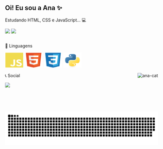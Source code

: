 ## Oi! Eu sou a Ana ✨
Estudando HTML, CSS e JavaScript... 💻
 <div>
<p> <a href="https://github.com/anapss1"></a>
  <img height="150em" src="https://github-readme-stats.vercel.app/api?username=anapss1&show_icons=true&theme=dracula&include_all_commits=true&count_private=true"/>
  <img height="150em" src="https://github-readme-stats.vercel.app/api/top-langs/?username=anapss1&layout=compact&langs_count=7&theme=dracula"/>
 </p></div>
 

##
  
<div align="left">

 <p>🎈 Linguagens</p>
<p>
  <img  alt="ana-Js" height="50" width="60" src="https://raw.githubusercontent.com/devicons/devicon/master/icons/javascript/javascript-plain.svg"/>
  <img  alt="ana-HTML" height="50" width="60" src="https://raw.githubusercontent.com/devicons/devicon/master/icons/html5/html5-original.svg"/>
  <img  alt="ana-CSS" height="50" width="60" src="https://raw.githubusercontent.com/devicons/devicon/master/icons/css3/css3-original.svg"/>
  <img  alt="ana-Python" height="50" width="60" src="https://raw.githubusercontent.com/devicons/devicon/master/icons/python/python-original.svg"/>
 </p>
</div>

<img align="right" alt="ana-cat" height="128" src="https://64.media.tumblr.com/253c3102834500c5bafe9af0694bb54d/c51131a45cbee784-5f/s540x810/71f488625bb383343c83b79ee01bbf8774df77b3.gif"/>


 <div align="left">

 <p>📞 Social</p>

<a href="https://www.linkedin.com/in/anapss1/" target="_blank"><img height="30"  src="https://img.shields.io/badge/-LinkedIn-%230077B5?style=for-the-badge&logo=linkedin&logoColor=white" target="_blank">
</a>

</div>
 
##

<div align="center">

 
  ![Snake animation](https://github.com/anapss1/anapss1/blob/output/github-contribution-grid-snake.svg)
 
</div>
